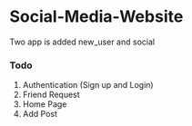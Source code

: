 # Social-Media-Website

Two app is added new_user and social

### Todo

1. Authentication (Sign up and Login)
2. Friend Request
3. Home Page
4. Add Post
